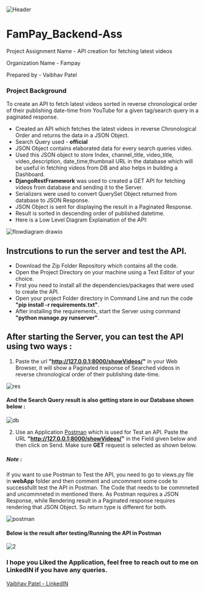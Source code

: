 ![Header](https://user-images.githubusercontent.com/72696677/146715701-51533be6-5767-4783-94b1-6b8be50dc9be.png)


# FamPay_Backend-Ass

Project Assignment Name - API creation for fetching latest videos

Organization Name - Fampay

Prepared by - Vaibhav Patel

### Project Background

To create an API to fetch latest videos sorted in reverse chronological order of their publishing date-time from YouTube for a given tag/search query in a paginated response.

- Created an API which fetches the latest videos in reverse Chronological Order and returns the data in a JSON Object.
- Search Query used - **official**
- JSON Object contains elaborated data for every search queries video.
- Used this JSON object to store Index, channel_title, video_title, video_description, date_time,thumbnail URL in the database which will be useful in fetching videos from DB and also helps in building a Dashboard.
- **DjangoRestFramework** was used to created a GET API for fetching videos from database and sending it to the Server.
- Serializers were used to convert QuerySet Object returned from database to JSON Response.
- JSON Object is sent for displaying the result in a Paginated Response.
- Result is sorted in descending order of published datetime.
- Here is a Low Level Diagram Explaination of the API:

![flowdiagram drawio](https://user-images.githubusercontent.com/72696677/147314516-2c145cf8-ae84-49b8-9c4a-6805d1dd0bb1.png)

## Instrcutions to run the server and test the API.

+ Download the Zip Folder Repository which contains all the code.
+ Open the Project Directory on your machine using a Text Editor of your choice.
+ First you need to install all the dependencies/packages that were used to create the API.
+ Open your project Folder directory in Command Line and run the code **"pip install -r requirements.txt"**.
+ After installing the requirements, start the Server using command **"python manage.py runserver"**.

## After starting the Server, you can test the API using two ways : 

1) Paste the url **"http://127.0.0.1:8000/showVideos/"** in your Web Browser, it will show a Paginated response of Searched videos in reverse chronological order of their publishing date-time.


![res](https://user-images.githubusercontent.com/72696677/147314031-4ede553c-52c2-4a3d-8495-0502bd0f7c79.png)

#### And the Search Query result is also getting store in our Database shown below : 

![db](https://user-images.githubusercontent.com/72696677/147314026-61fd6326-a0bb-473e-a69d-2e5729310d83.png)

2) Use an Application [Postman](https://www.postman.com/) which is used for Test an API. Paste the URL **"http://127.0.0.1:8000/showVideos/"** in the Field given below and then click on Send. Make sure **GET** request is selected as shown below.

##### Note :
If you want to use Postman to Test the API, you need to go to views.py file in **webApp** folder and then comment and uncomment some code to successfullt test the API in Postman. The Code that needs to be commneted and uncommneted in mentioned there. As Postman requires a JSON Response, while Rendering result in a Paginated response requires rendering that JSON Object. So return type is different for both. 

![postman](https://user-images.githubusercontent.com/72696677/146718877-9946713b-240e-479a-a236-7485f8ecadef.png)

#### Below is the result after testing/Running the API in Postman

![2](https://user-images.githubusercontent.com/72696677/146721543-6ff69cbe-9e26-482b-8bf5-e85537c8fed3.png)

### I hope you Liked the Application, feel free to reach out to me on LinkedIN if you have any queries.

[Vaibhav Patel - LinkedIN](https://www.linkedin.com/in/vaibhavpatel19/)

